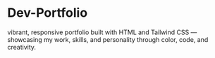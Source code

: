 # Dev-Portfolio
vibrant, responsive portfolio built with HTML and Tailwind CSS — showcasing my work, skills, and personality through color, code, and creativity.
